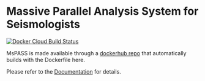 # Massive Parallel Analysis System for Seismologists 

[![Docker Cloud Build Status](https://img.shields.io/docker/cloud/build/mspass/mspass)](https://hub.docker.com/r/mspass/mspass/builds)

MsPASS is made available through a [dockerhub repo](https://hub.docker.com/r/mspass/mspass) that automatically builds with the Dockerfile here. 

Please refer to the [Documentation](https://www.mspass.org/) for details.
